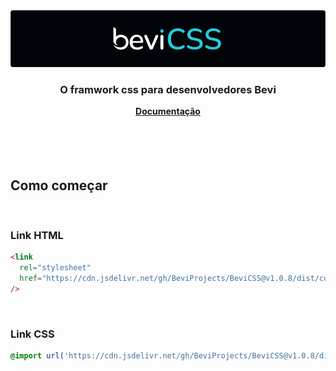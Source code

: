 <img src='./public/doc/cover.png' title='BeviCSS' alt='Logo BeviCSS' />
<div align="center">
  <h3>O framwork css para desenvolvedores Bevi</h3>
  	<span>
		<a href="https://github.com/BeviProjects/BeviCSS/wiki"><strong>Documentação</strong></a>
	</span>
</div>

<br />
<br />
<br />
<br />

## Como começar

<br />

### Link HTML

```html
<link
  rel="stylesheet"
  href="https://cdn.jsdelivr.net/gh/BeviProjects/BeviCSS@v1.0.8/dist/compressed/bevi.css"
/>
```

<br/>

### Link CSS

```css
@import url('https://cdn.jsdelivr.net/gh/BeviProjects/BeviCSS@v1.0.8/dist/compressed/bevi.css');
```

<br/>
<br/>
<br/>
